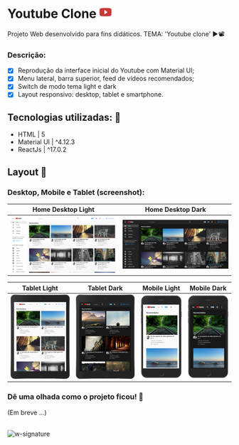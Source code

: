 # Youtube Clone <img src='https://github.com/jfernandesdev/youtube-clone/blob/1678fe969772b8e54bc57e636515bec06f95038a/public/favicon.png' width='27px' />

Projeto Web desenvolvido para fins didáticos. TEMA: 'Youtube clone' ▶📽

### Descrição:

- [x] Reprodução da interface inicial do Youtube com Material UI;
- [x] Menu lateral, barra superior, feed de vídeos recomendados;
- [x] Switch de modo tema light e dark 
- [x] Layout responsivo: desktop, tablet e smartphone.

## Tecnologias utilizadas: 🚀

- HTML | 5
- Material UI | ^4.12.3
- ReactJs | ^17.0.2

## Layout 🤩

### Desktop, Mobile e Tablet (screenshot):

| Home Desktop Light | Home Desktop Dark
| --- | --- |
<img src="https://github.com/jfernandesdev/youtube-clone/blob/d0506d926276f621512154e64485294fc0f2f51e/public/layout/layout-1.png"  /> | <img src="https://github.com/jfernandesdev/youtube-clone/blob/d0506d926276f621512154e64485294fc0f2f51e/public/layout/layout-2.png" />

Tablet Light | Tablet Dark | Mobile Light | Mobile Dark
|--- | --- | --- | --- |
<img src="https://github.com/jfernandesdev/youtube-clone/blob/d0506d926276f621512154e64485294fc0f2f51e/public/layout/layout-3.png" width='350px' /> | <img src="https://github.com/jfernandesdev/youtube-clone/blob/d0506d926276f621512154e64485294fc0f2f51e/public/layout/layout-4.png" width='350px' /> | <img src="https://github.com/jfernandesdev/youtube-clone/blob/d0506d926276f621512154e64485294fc0f2f51e/public/layout/layout-5.png" width='200px' /> | <img src="https://github.com/jfernandesdev/youtube-clone/blob/d0506d926276f621512154e64485294fc0f2f51e/public/layout/layout-6.png" width='200px'/> 


### Dê uma olhada como o projeto ficou! 👀

(Em breve ...)

<br>

<img src="https://i.ibb.co/n1SbQZw/w-signature.png" alt="w-signature" border="0" width='300px' />

